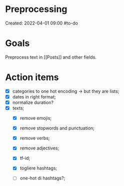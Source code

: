 # Preprocessing
Created: 2022-04-01 09:00
#to-do 

# Goals
Preprocess text in [[Posts]] and other fields.

# Action items
- [x] categories to one hot encoding -> but they are lists;
- [x] dates in right format;
- [x] normalize duration?
- [x] texts;
	- [x]   remove emojis;
	- [x]   remove stopwords and punctuation;
	- [x]   remove verbs;
	- [x]   remove adjectives;
	- [x]   tf-id;
	- [x]   togliere hashtags;
	- [ ]   one-hot di hashtags?; 

